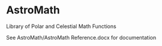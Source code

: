 # AstroMath
Library of Polar and Celestial Math Functions

See AstroMath/AstroMath Reference.docx for documentation
